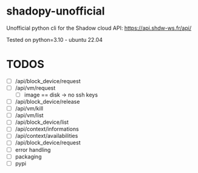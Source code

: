 # shadopy-unofficial
Unofficial python cli for the Shadow cloud API: 
https://api.shdw-ws.fr/api/

Tested on python=3.10 - ubuntu 22.04
 
# TODOS

- [ ] /api/block_device/request
- [ ] /api/vm/request
  -  [ ] image == disk -> no ssh keys
- [ ] /api/block_device/release
- [ ] /api/vm/kill
- [ ] /api/vm/list
- [ ] /api/block_device/list
- [ ] /api/context/informations
- [ ] /api/context/availabilities
- [ ] /api/block_device/request
- [ ] error handling
- [ ] packaging
- [ ] pypi